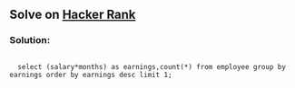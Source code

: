 <h2>Solve on <a href="https://www.hackerrank.com/challenges/earnings-of-employees/problem?isFullScreen=true">Hacker Rank</a></h2>
<h3>Solution:</h3>
<code>
  select (salary*months) as earnings,count(*) from employee group by earnings order by earnings desc limit 1; 
</code>
